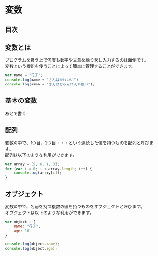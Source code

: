 # 変数

## 目次
<!-- toc -->

## 変数とは
プログラムを扱う上で何度も数字や文章を繰り返し入力するのは面倒です。  
変数という機能を使うことによって簡単に管理することができます。
```javascript
var name = "花子";
console.log(name + "さんはかわいい");
console.log(name + "さんはじゃんけんが強い");
```

## 基本の変数
あとで書く

## 配列
変数の中で、1つ目、2つ目・・・という連続した値を持つものを配列と呼びます。  
配列は以下のような利用ができます。
```javascript
var array = [5, 6, 4, 3];
for (var i = 0; i < array.length; i++) {
    console.log(array[i]);
}
```

## オブジェクト
変数の中で、名前を持つ複数の値を持つものをオブジェクトと呼びます。  
オブジェクトは以下のような利用ができます。
```javascript
var object = {
    name: "花子",
    age: 16
}

console.log(object.name);
console.log(object.age);
```